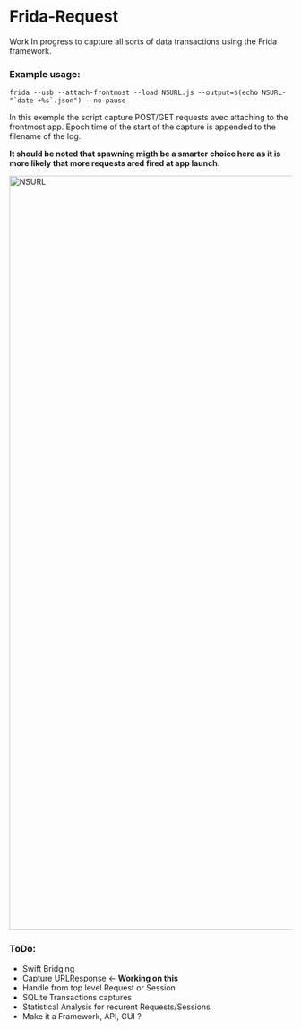 # Frida-Request
Work In progress to capture all sorts of data transactions using the Frida framework.

### Example usage:

    frida --usb --attach-frontmost --load NSURL.js --output=$(echo NSURL-"`date +%s`.json") --no-pause
    
In this exemple the script capture POST/GET requests avec attaching to the frontmost app. Epoch time of the start of the capture is appended to the filename of the log.     
    

**It should be noted that spawning migth be a smarter choice here as it is more likely that more requests ared fired at app launch.**

<img width="1344" alt="NSURL" src="https://user-images.githubusercontent.com/30550722/125180674-09a95580-e1fd-11eb-8e70-70294064d2b1.png">

### ToDo:
* Swift Bridging
* Capture URLResponse  <-  **Working on this**
* Handle from top level Request or Session
* SQLite Transactions captures
* Statistical Analysis for recurent Requests/Sessions
* Make it a Framework, API, GUI ?
